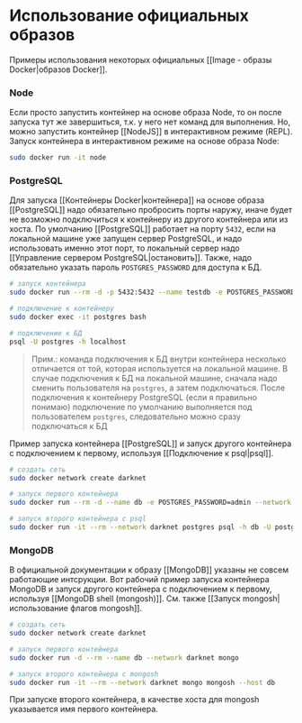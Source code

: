 # Использование официальных образов

Примеры использования некоторых официальных [[Image - образы Docker|образов Docker]].

### Node
Если просто запустить контейнер на основе образа Node, то он после запуска тут же завершиться, т.к. у него нет команд для выполнения. Но, можно запустить контейнер  [[NodeJS]] в интерактивном режиме (REPL).
Запуск контейнера в интерактивном режиме на основе образа Node:
```bash
sudo docker run -it node
```

### PostgreSQL

Для запуска [[Контейнеры Docker|контейнера]] на основе образа [[PostgreSQL]] надо обязательно пробросить порты наружу, иначе будет не возможно подключиться к контейнеру из другого контейнера или из хоста. По умолчанию [[PostgreSQL]] работает на порту `5432`, если на локальной машине уже запущен сервер PostgreSQL, и надо использовать именно этот порт, то локальный сервер надо [[Управление сервером PostgreSQL|остановить]]. Также, надо обязательно указать пароль `POSTGRES_PASSWORD` для доступа к БД.
```bash
# запуск контейнера
sudo docker run --rm -d -p 5432:5432 --name testdb -e POSTGRES_PASSWORD=secretpass postgres

# подключение к контейнеру
sudo docker exec -it postgres bash

# подключение к БД
psql -U postgres -h localhost
```

>Прим.: команда подключения к БД внутри контейнера несколько отличается от той, которая используется на локальной машине. В случае подключения к БД на локальной машине, сначала надо сменить пользователя на `postgres`, а затем подключаться. После подключения к контейнеру PostgreSQL (если я правильно понимаю) подключение по умолчанию выполняется под пользователем `postgres`, следовательно можно сразу подключаться к БД

Пример запуска контейнера [[PostgreSQL]] и запуск другого контейнера с подключением к первому, используя [[Подключение к psql|psql]].

```bash
# создать сеть
sudo docker network create darknet

# запуск первого контейнера
sudo docker run --rm -d --name db -e POSTGRES_PASSWORD=admin --network darknet postgres

# запуск второго контейнера с psql
sudo docker run -it --rm --network darknet postgres psql -h db -U postgres
```

### MongoDB

В официальной документации к образу [[MongoDB]] указаны не совсем работающие интсрукции. Вот рабочий пример запуска контейнера MongoDB и запуск другого контейнера с подключением к первому, используя [[MongoDB shell (mongosh)]]. Cм. также [[Запуск mongosh|использование флагов mongosh]].

```bash
# создать сеть
sudo docker network create darknet

# запуск первого контейнера
sudo docker run -d --rm --name db --network darknet mongo

# запуск второго контейнера с mongosh
sudo docker run -it --rm --network darknet mongo mongosh --host db
```

При запуске второго контейнера, в качестве хоста для mongosh указывается имя первого контейнера.

